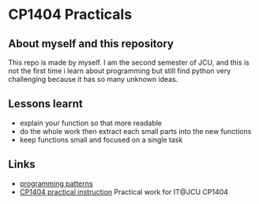 # CP1404 Practicals
## About myself and this repository 
This repo is made by myself. I am the second semester of JCU, and this is not the first time i learn 
about programming but still find python very challenging because it has so many unknown ideas.
## Lessons learnt 
- explain your function so that more readable
- do the whole work then extract each small parts into the new functions
- keep functions small and focused on a single task
## Links
- [programming patterns](https://github.com/CP1404/Starter/wiki/Programming-Patterns)
- [CP1404 practical instruction](https://github.com/CP1404/Practicals)
Practical work for IT@JCU CP1404